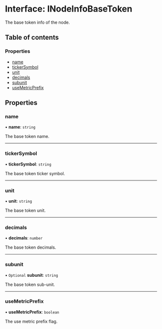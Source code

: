 # Interface: INodeInfoBaseToken

The base token info of the node.

## Table of contents

### Properties

- [name](INodeInfoBaseToken.md#name)
- [tickerSymbol](INodeInfoBaseToken.md#tickersymbol)
- [unit](INodeInfoBaseToken.md#unit)
- [decimals](INodeInfoBaseToken.md#decimals)
- [subunit](INodeInfoBaseToken.md#subunit)
- [useMetricPrefix](INodeInfoBaseToken.md#usemetricprefix)

## Properties

### name

• **name**: `string`

The base token name.

___

### tickerSymbol

• **tickerSymbol**: `string`

The base token ticker symbol.

___

### unit

• **unit**: `string`

The base token unit.

___

### decimals

• **decimals**: `number`

The base token decimals.

___

### subunit

• `Optional` **subunit**: `string`

The base token sub-unit.

___

### useMetricPrefix

• **useMetricPrefix**: `boolean`

The use metric prefix flag.
